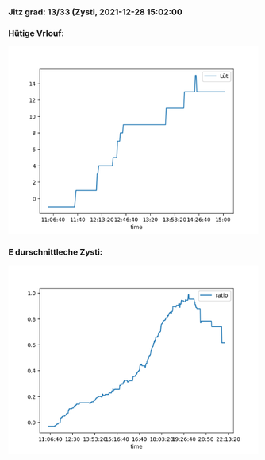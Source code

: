 ### Jitz grad: 13/33 (Zysti, 2021-12-28 15:02:00

### Hütige Vrlouf:
![Graph](Today.png)

### E durschnittleche Zysti:
![Graph](Zysti.png)